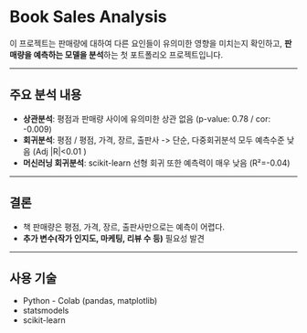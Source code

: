 # Book Sales Analysis

이 프로젝트는 판매량에 대하여 다른 요인들이 유의미한 영향을 미치는지 확인하고,
**판매량을 예측하는 모델을 분석**하는 첫 포트폴리오 프로젝트입니다.

---

## 주요 분석 내용

- **상관분석**: 평점과 판매량 사이에 유의미한 상관 없음 (p-value: 0.78 / cor: -0.009)
- **회귀분석**: 평점 / 평점, 가격, 장르, 출판사 -> 단순, 다중회귀분석 모두 예측수준 낮음 (Adj |R|<0.01 )
- **머신러닝 회귀분석**: scikit-learn 선형 회귀 또한 예측력이 매우 낮음 (R²=-0.04)

---

## 결론
- 책 판매량은 평점, 가격, 장르, 출판사만으로는 예측이 어렵다.
- **추가 변수(작가 인지도, 마케팅, 리뷰 수 등)** 필요성 발견

---

## 사용 기술
- Python - Colab (pandas, matplotlib)
- statsmodels
- scikit-learn